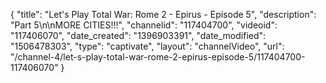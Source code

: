 {
    "title": "Let's Play Total War: Rome 2 - Epirus - Episode 5",
    "description": "Part 5\n\nMORE CITIES!!!",
    "channelid": "117404700",
    "videoid": "117406070",
    "date_created": "1396903391",
    "date_modified": "1506478303",
    "type": "captivate",
    "layout": "channelVideo",
    "url": "\/channel-4\/let-s-play-total-war-rome-2-epirus-episode-5\/117404700-117406070"
}